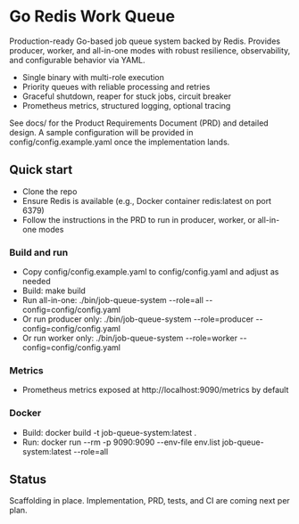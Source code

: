 # Go Redis Work Queue

Production-ready Go-based job queue system backed by Redis. Provides producer, worker, and all-in-one modes with robust resilience, observability, and configurable behavior via YAML.

- Single binary with multi-role execution
- Priority queues with reliable processing and retries
- Graceful shutdown, reaper for stuck jobs, circuit breaker
- Prometheus metrics, structured logging, optional tracing

See docs/ for the Product Requirements Document (PRD) and detailed design. A sample configuration will be provided in config/config.example.yaml once the implementation lands.

## Quick start

- Clone the repo
- Ensure Redis is available (e.g., Docker container redis:latest on port 6379)
- Follow the instructions in the PRD to run in producer, worker, or all-in-one modes

### Build and run

- Copy config/config.example.yaml to config/config.yaml and adjust as needed
- Build: make build
- Run all-in-one: ./bin/job-queue-system --role=all --config=config/config.yaml
- Or run producer only: ./bin/job-queue-system --role=producer --config=config/config.yaml
- Or run worker only: ./bin/job-queue-system --role=worker --config=config/config.yaml

### Metrics

- Prometheus metrics exposed at http://localhost:9090/metrics by default

### Docker

- Build: docker build -t job-queue-system:latest .
- Run: docker run --rm -p 9090:9090 --env-file env.list job-queue-system:latest --role=all

## Status

Scaffolding in place. Implementation, PRD, tests, and CI are coming next per plan.
